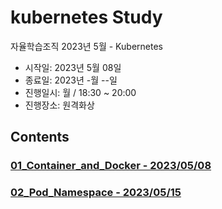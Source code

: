 # kubernetes Study
자율학습조직 2023년 5월 - Kubernetes

- 시작일: 2023년 5월 08일
- 종료일: 2023년 -월 --일
- 진행일시: 월 / 18:30 ~ 20:00
- 진행장소: 원격화상

## Contents

### [01_Container_and_Docker - 2023/05/08](01_Container_and_Docker/)
### [02_Pod_Namespace - 2023/05/15](02_Pod_Namespace/)
